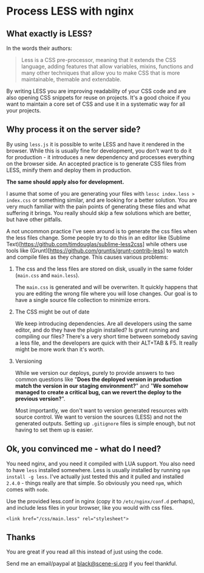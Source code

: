 # Process LESS with nginx

## What exactly is LESS?

In the words their authors:

> Less is a CSS pre-processor, meaning that it extends the CSS language, adding features that allow variables,
  mixins, functions and many other techniques that allow you to make CSS that is more maintainable, themable
  and extendable.

By writing LESS you are improving readability of your CSS code and are also opening CSS snippets for reuse on projects.
It's a good choice if you want to maintain a core set of CSS and use it in a systematic way for all your projects.

## Why process it on the server side?

By using `less.js` it is possible to write LESS and have it rendered in the browser. While this is usually fine
for development, you don't want to do it for production - it introduces a new dependency and processes everything
on the browser side. An accepted practice is to generate CSS files from LESS, minify them and deploy them in production.

__The same should apply also for development.__

I asume that some of you are generating your files with `lessc index.less > index.css` or something similar, and
are looking for a better solution. You are very much familiar with the pain points of generating these files and
what suffering it brings. You really should skip a few solutions which are better, but have other pitfalls.

A not uncommon practice I've seen around is to generate the css files when the less files change.
Some people try to do this in an editor like (Sublime Text)[https://github.com/timdouglas/sublime-less2css]
while others use tools like (Grunt)[https://github.com/gruntjs/grunt-contrib-less] to watch and compile
files as they change. This causes various problems:

1. The css and the less files are stored on disk, usually in the same folder (`main.css` and `main.less`).

   The `main.css` is generated and will be overwriten. It quickly happens that you are editing the wrong file
   where you will lose changes. Our goal is to have a single source file collection to minimize errors.

2. The CSS might be out of date

   We keep introducing dependencies. Are all developers using the same editor, and do they have the plugin installed?
   Is grunt running and compiling our files? There's a very short time between somebody saving a less file, and
   the developers are quick with their ALT+TAB & F5. It really might be more work than it's worth.

3. Versioning

   While we version our deploys, purely to provide answers to two common questions like "__Does the deployed version
   in production match the version in our staging environment?__" and "__We somehow managed to create a critical bug,
   can we revert the deploy to the previous version?__".

   Most importantly, we don't want to version generated resources with source control. We want to version the sources
   (LESS) and not the generated outputs. Setting up `.gitignore` files is simple enough, but not having to set them up
   is easier.

## Ok, you convinced me - what do I need?

You need nginx, and you need it compiled with LUA support. You also need to have `less` installed somewhere.
Less is usually installed by running `npm install -g less`. I've actually just tested this and it pulled and
installed `2.4.0` - things really are that simple. So obviously you need `npm`, which comes with `node`.

Use the provided less.conf in nginx (copy it to `/etc/nginx/conf.d` perhaps), and include less files in your
browser, like you would with css files.

```
<link href="/css/main.less" rel="stylesheet">
```

## Thanks

You are great if you read all this instead of just using the code.

Send me an email/paypal at black@scene-si.org if you feel thankful.